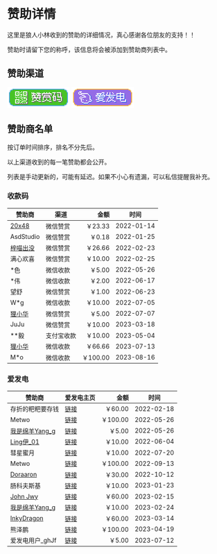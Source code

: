 # 赞助详情

这里是狼人小林收到的赞助的详细情况，真心感谢各位朋友的支持！！

赞助时请留下您的称呼，该信息将会被添加到赞助商列表中。

## 赞助渠道

[![赞赏码](images/payqr-badge-x2.png)](payment-qr-codes.md)
[![爱发电](images/afdian-badge-x2.png)](https://afdian.net/@takwolf)

## 赞助商名单

按订单时间排序，排名不分先后。

以上渠道收到的每一笔赞助都会公开。

列表是手动更新的，可能有延迟。如果不小心有遗漏，可以私信提醒我补充。

### 收款码

| 赞助商                                 | 渠道    |      金额 | 时间         |
|-------------------------------------|-------|--------:|------------|
| [20x48](https://github.com/20x48)   | 微信赞赏  |  ￥23.33 | 2022-01-14 |
| AsdStudio                           | 微信赞赏  |   ￥0.18 | 2022-01-25 |
| [梓喵出没](https://www.azimiao.com)     | 微信赞赏  |  ￥26.66 | 2022-02-23 |
| 满心欢喜                                | 微信赞赏  |  ￥10.00 | 2022-02-25 |
| *色                                  | 微信收款  |   ￥5.00 | 2022-05-26 |
| *伟                                  | 微信收款  |   ￥2.00 | 2022-06-17 |
| 望舒                                  | 微信赞赏  |   ￥1.00 | 2022-06-23 |
| W*g                                 | 微信收款  |  ￥10.00 | 2022-07-05 |
| [狸小华](https://github.com/huage2580) | 微信赞赏  |   ￥5.00 | 2022-07-07 |
| JuJu                                | 微信赞赏  |  ￥10.00 | 2023-03-18 |
| **毅                                 | 支付宝收款 |  ￥10.00 | 2023-05-04 |
| [狸小华](https://github.com/huage2580) | 微信收款  |  ￥66.66 | 2023-07-13 |
| M*o                                 | 微信收款  | ￥100.00 | 2023-08-16 |

### 爱发电

| 赞助商                                               | 爱发电主页                                                        |      金额 | 时间         |
|---------------------------------------------------|--------------------------------------------------------------|--------:|------------|
| 存折的粑粑要存钱                                          | [链接](https://afdian.net/u/47970dd2907c11ecbf1952540025c377)  |  ￥60.00 | 2022-02-18 |
| Metwo                                             | [链接](https://afdian.net/u/8d344108dcac11ec984152540025c377)  | ￥100.00 | 2022-05-26 |
| [我是绵羊Yang_g](https://space.bilibili.com/43881503) | [链接](https://afdian.net/a/sheep_realms)                      |   ￥5.00 | 2022-05-26 |
| [Ling伊_01](https://space.bilibili.com/333720901)  | [链接](https://afdian.net/a/lingyi010101)                      |  ￥10.00 | 2022-06-04 |
| 彗星蜜月                                              | [链接](https://afdian.net/a/aliene)                            |  ￥10.00 | 2022-07-20 |
| Metwo                                             | [链接](https://afdian.net/u/04fcc8c6333411ed880c52540025c377)  | ￥100.00 | 2022-09-13 |
| [Doraaron](https://twitter.com/Dorraon1)          | [链接](https://afdian.net/u/687b67ba49f311ed93eb52540025c377)  |  ￥30.00 | 2022-10-12 |
| 肠科夫斯基                                             | [链接](https://afdian.net/a/guttia)                            |  ￥10.00 | 2023-01-23 |
| [John Jwy](https://github.com/jwyjohn)            | [链接](https://afdian.net/u/d0f21d0eacca11edbe9752540025c377 ) |  ￥60.00 | 2023-02-15 |
| [我是绵羊Yang_g](https://space.bilibili.com/43881503) | [链接](https://afdian.net/a/sheep_realms)                      |  ￥10.00 | 2023-02-24 |
| [InkyDragon](https://github.com/inkydragon)       | [链接](https://afdian.net/a/inkydragon)                        |  ￥60.00 | 2023-03-14 |
| 熊泽鹏                                               | [链接](https://afdian.net/u/8b324c16de4e11ed96c952540025c377)  | ￥100.00 | 2023-04-19 |
| 爱发电用户_ghJf                                        | [链接](https://afdian.net/u/8d29fb32207e11eea6075254001e7c00)  |   ￥5.00 | 2023-07-12 |
